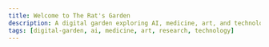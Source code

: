 ```yaml
---
title: Welcome to The Rat's Garden
description: A digital garden exploring AI, medicine, art, and technology through the lens of research and creativity.
tags: [digital-garden, ai, medicine, art, research, technology]
---
```


<!-- Graph links - invisible but parsed by Quartz -->
<div style="font-size: 0px; color: transparent; height: 0; overflow: hidden;">

[[art/My Art]]
[[art/Ritual - Essential Grimoire]]
[[art/index]]
[[index]]
[[projects/Build Birmingham]]
[[projects/index]]
[[research/PhD]]
[[research/Publications]]
[[research/index]]
[[tools/AI Semantic Links]]
[[tools/index]]

</div>

